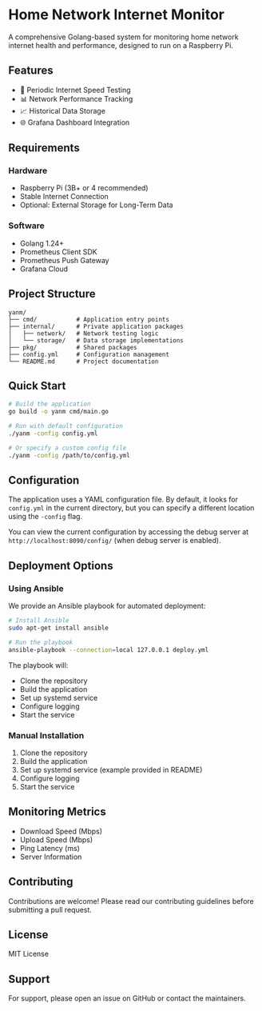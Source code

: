 # Home Network Internet Monitor

A comprehensive Golang-based system for monitoring home network internet health and performance, designed to run on a Raspberry Pi.

## Features
- 🚀 Periodic Internet Speed Testing
- 📊 Network Performance Tracking
- 📈 Historical Data Storage
- 🌐 Grafana Dashboard Integration

## Requirements

### Hardware
- Raspberry Pi (3B+ or 4 recommended)
- Stable Internet Connection
- Optional: External Storage for Long-Term Data

### Software
- Golang 1.24+
- Prometheus Client SDK
- Prometheus Push Gateway
- Grafana Cloud

## Project Structure
```
yanm/
├── cmd/           # Application entry points
├── internal/      # Private application packages
│   ├── network/   # Network testing logic
│   └── storage/   # Data storage implementations
├── pkg/           # Shared packages
├── config.yml     # Configuration management
└── README.md      # Project documentation
```

## Quick Start

```bash
# Build the application
go build -o yanm cmd/main.go

# Run with default configuration
./yanm -config config.yml

# Or specify a custom config file
./yanm -config /path/to/config.yml
```

## Configuration

The application uses a YAML configuration file. By default, it looks for `config.yml` in the current directory, but you can specify a different location using the `-config` flag.

You can view the current configuration by accessing the debug server at `http://localhost:8090/config/` (when debug server is enabled).


## Deployment Options

### Using Ansible
We provide an Ansible playbook for automated deployment:

```bash
# Install Ansible
sudo apt-get install ansible

# Run the playbook
ansible-playbook --connection=local 127.0.0.1 deploy.yml
```

The playbook will:
- Clone the repository
- Build the application
- Set up systemd service
- Configure logging
- Start the service

### Manual Installation
1. Clone the repository
2. Build the application
3. Set up systemd service (example provided in README)
4. Configure logging
5. Start the service

## Monitoring Metrics
- Download Speed (Mbps)
- Upload Speed (Mbps)
- Ping Latency (ms)
- Server Information

## Contributing
Contributions are welcome! Please read our contributing guidelines before submitting a pull request.

## License

MIT License

## Support

For support, please open an issue on GitHub or contact the maintainers.
